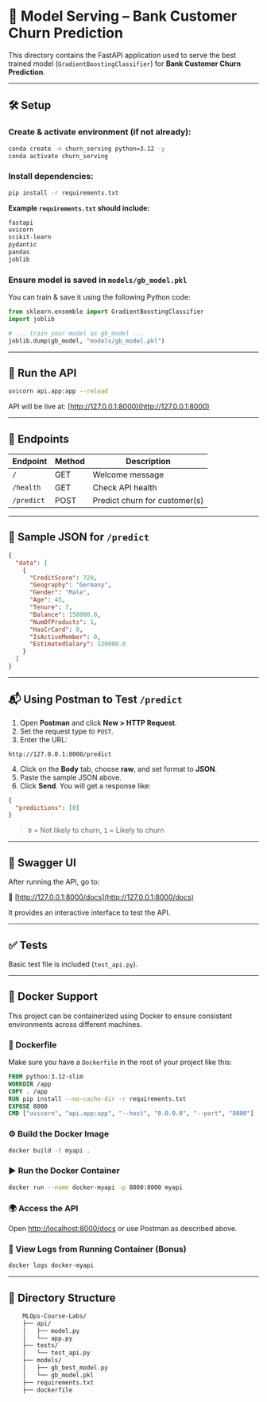 # 🚀 Model Serving – Bank Customer Churn Prediction

This directory contains the FastAPI application used to serve the best trained model (`GradientBoostingClassifier`) for **Bank Customer Churn Prediction**.

---

## 🛠️ Setup

### Create & activate environment (if not already):

```bash
conda create -n churn_serving python=3.12 -y
conda activate churn_serving
```

### Install dependencies:

```bash
pip install -r requirements.txt
```

**Example `requirements.txt` should include:**

```txt
fastapi
uvicorn
scikit-learn
pydantic
pandas
joblib
```

### Ensure model is saved in `models/gb_model.pkl`

You can train & save it using the following Python code:

```python
from sklearn.ensemble import GradientBoostingClassifier
import joblib

# ... train your model as gb_model ...
joblib.dump(gb_model, "models/gb_model.pkl")
```

---

## 🚦 Run the API

```bash
uvicorn api.app:app --reload
```

API will be live at: [http://127.0.0.1:8000](http://127.0.0.1:8000)

---

## 🔗 Endpoints

| Endpoint   | Method | Description                   |
|------------|--------|-------------------------------|
| `/`        | GET    | Welcome message               |
| `/health`  | GET    | Check API health              |
| `/predict` | POST   | Predict churn for customer(s) |

---

## 🧪 Sample JSON for `/predict`

```json
{
  "data": [
    {
      "CreditScore": 720,
      "Geography": "Germany",
      "Gender": "Male",
      "Age": 45,
      "Tenure": 7,
      "Balance": 150000.0,
      "NumOfProducts": 1,
      "HasCrCard": 0,
      "IsActiveMember": 0,
      "EstimatedSalary": 120000.0
    }
  ]
}
```

---

## 📬 Using Postman to Test `/predict`

1. Open **Postman** and click **New > HTTP Request**.
2. Set the request type to `POST`.
3. Enter the URL:

```
http://127.0.0.1:8000/predict
```

4. Click on the **Body** tab, choose **raw**, and set format to **JSON**.
5. Paste the sample JSON above.
6. Click **Send**. You will get a response like:

```json
{
  "predictions": [0]
}
```

> `0` = Not likely to churn, `1` = Likely to churn

---

## 📄 Swagger UI

After running the API, go to:

📍 [http://127.0.0.1:8000/docs](http://127.0.0.1:8000/docs)

It provides an interactive interface to test the API.

---

## ✅ Tests

Basic test file is included (`test_api.py`).

---

## 🐳 Docker Support

This project can be containerized using Docker to ensure consistent environments across different machines.

### 📄 Dockerfile

Make sure you have a `Dockerfile` in the root of your project like this:

```Dockerfile
FROM python:3.12-slim
WORKDIR /app
COPY . /app
RUN pip install --no-cache-dir -r requirements.txt
EXPOSE 8000
CMD ["uvicorn", "api.app:app", "--host", "0.0.0.0", "--port", "8000"]
```

### ⚙️ Build the Docker Image
```bash
docker build -t myapi .
```

### ▶️ Run the Docker Container
```bash
docker run --name docker-myapi -p 8000:8000 myapi
```

### 🌍 Access the API

Open [http://localhost:8000/docs](http://localhost:8000/docs) or use Postman as described above.

### 🧾 View Logs from Running Container (Bonus)
```bash
docker logs docker-myapi
```

---

## 📁 Directory Structure

```bash
    MLOps-Course-Labs/
    ├── api/
    │   ├── model.py          
    │   └── app.py            
    ├── tests/
    │   └── test_api.py
    ├── models/
    │   ├── gb_best_model.py
    │   └── gb_model.pkl        
    ├── requirements.txt
    ├── dockerfile  
```
